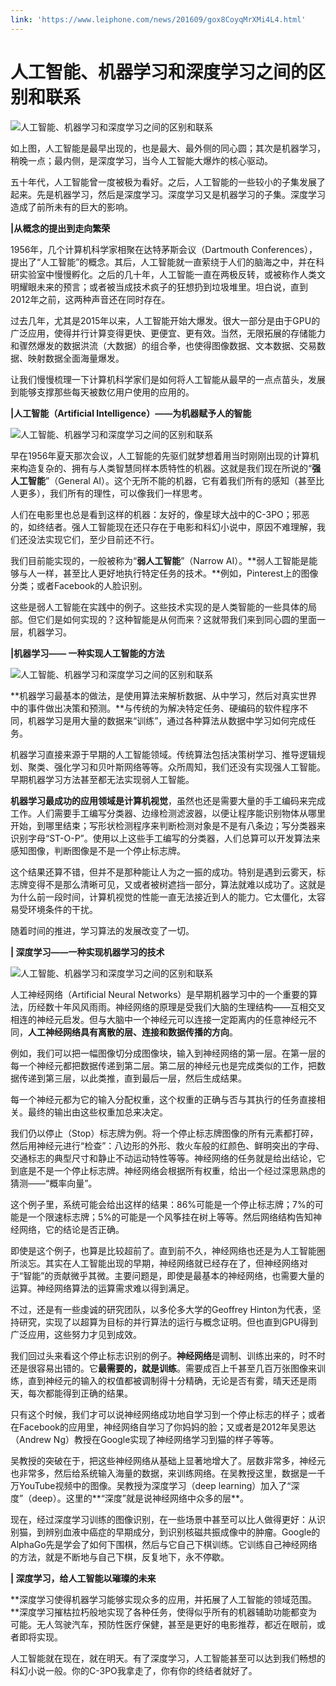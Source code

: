 ```yaml
---
link: 'https://www.leiphone.com/news/201609/gox8CoyqMrXMi4L4.html'
---
```


# 人工智能、机器学习和深度学习之间的区别和联系

![](https://static.leiphone.com/uploads/new/article/740_740/201609/57ce9265aae3f.png?imageMogr2/format/jpg/quality/90 "人工智能、机器学习和深度学习之间的区别和联系")

如上图，人工智能是最早出现的，也是最大、最外侧的同心圆；其次是机器学习，稍晚一点；最内侧，是深度学习，当今人工智能大爆炸的核心驱动。

五十年代，人工智能曾一度被极为看好。之后，人工智能的一些较小的子集发展了起来。先是机器学习，然后是深度学习。深度学习又是机器学习的子集。深度学习造成了前所未有的巨大的影响。

**\|从概念的提出到走向繁荣**

1956年，几个计算机科学家相聚在达特茅斯会议（Dartmouth Conferences），提出了“人工智能”的概念。其后，人工智能就一直萦绕于人们的脑海之中，并在科研实验室中慢慢孵化。之后的几十年，人工智能一直在两极反转，或被称作人类文明耀眼未来的预言；或者被当成技术疯子的狂想扔到垃圾堆里。坦白说，直到2012年之前，这两种声音还在同时存在。

过去几年，尤其是2015年以来，人工智能开始大爆发。很大一部分是由于GPU的广泛应用，使得并行计算变得更快、更便宜、更有效。当然，无限拓展的存储能力和骤然爆发的数据洪流（大数据）的组合拳，也使得图像数据、文本数据、交易数据、映射数据全面海量爆发。

让我们慢慢梳理一下计算机科学家们是如何将人工智能从最早的一点点苗头，发展到能够支撑那些每天被数亿用户使用的应用的。

**\|人工智能（Artificial Intelligence）——为机器赋予人的智能**

![](https://static.leiphone.com/uploads/new/article/740_740/201609/57ce951069278.png?imageMogr2/format/jpg/quality/90 "人工智能、机器学习和深度学习之间的区别和联系")

早在1956年夏天那次会议，人工智能的先驱们就梦想着用当时刚刚出现的计算机来构造复杂的、拥有与人类智慧同样本质特性的机器。这就是我们现在所说的“**强人工智能**”（General AI）。这个无所不能的机器，它有着我们所有的感知（甚至比人更多），我们所有的理性，可以像我们一样思考。

人们在电影里也总是看到这样的机器：友好的，像星球大战中的C-3PO；邪恶的，如终结者。强人工智能现在还只存在于电影和科幻小说中，原因不难理解，我们还没法实现它们，至少目前还不行。

我们目前能实现的，一般被称为“**弱人工智能**”（Narrow AI）。**弱人工智能是能够与人一样，甚至比人更好地执行特定任务的技术。**例如，Pinterest上的图像分类；或者Facebook的人脸识别。

这些是弱人工智能在实践中的例子。这些技术实现的是人类智能的一些具体的局部。但它们是如何实现的？这种智能是从何而来？这就带我们来到同心圆的里面一层，机器学习。

**\|机器学习—— 一种实现人工智能的方法**

![](https://static.leiphone.com/uploads/new/article/740_740/201609/57ce956b0a1d9.png?imageMogr2/format/jpg/quality/90 "人工智能、机器学习和深度学习之间的区别和联系")

**机器学习最基本的做法，是使用算法来解析数据、从中学习，然后对真实世界中的事件做出决策和预测。**与传统的为解决特定任务、硬编码的软件程序不同，机器学习是用大量的数据来“训练”，通过各种算法从数据中学习如何完成任务。

机器学习直接来源于早期的人工智能领域。传统算法包括决策树学习、推导逻辑规划、聚类、强化学习和贝叶斯网络等等。众所周知，我们还没有实现强人工智能。早期机器学习方法甚至都无法实现弱人工智能。

**机器学习最成功的应用领域是计算机视觉**，虽然也还是需要大量的手工编码来完成工作。人们需要手工编写分类器、边缘检测滤波器，以便让程序能识别物体从哪里开始，到哪里结束；写形状检测程序来判断检测对象是不是有八条边；写分类器来识别字母“ST-O-P”。使用以上这些手工编写的分类器，人们总算可以开发算法来感知图像，判断图像是不是一个停止标志牌。

这个结果还算不错，但并不是那种能让人为之一振的成功。特别是遇到云雾天，标志牌变得不是那么清晰可见，又或者被树遮挡一部分，算法就难以成功了。这就是为什么前一段时间，计算机视觉的性能一直无法接近到人的能力。它太僵化，太容易受环境条件的干扰。

随着时间的推进，学习算法的发展改变了一切。

**\| 深度学习——一种实现机器学习的技术**

![](https://static.leiphone.com/uploads/new/article/740_740/201609/57ce95bd0798d.png?imageMogr2/format/jpg/quality/90 "人工智能、机器学习和深度学习之间的区别和联系")

人工神经网络（Artificial Neural Networks）是早期机器学习中的一个重要的算法，历经数十年风风雨雨。神经网络的原理是受我们大脑的生理结构——互相交叉相连的神经元启发。但与大脑中一个神经元可以连接一定距离内的任意神经元不同，**人工神经网络具有离散的层、连接和数据传播的方向**。

例如，我们可以把一幅图像切分成图像块，输入到神经网络的第一层。在第一层的每一个神经元都把数据传递到第二层。第二层的神经元也是完成类似的工作，把数据传递到第三层，以此类推，直到最后一层，然后生成结果。

每一个神经元都为它的输入分配权重，这个权重的正确与否与其执行的任务直接相关。最终的输出由这些权重加总来决定。

我们仍以停止（Stop）标志牌为例。将一个停止标志牌图像的所有元素都打碎，然后用神经元进行“检查”：八边形的外形、救火车般的红颜色、鲜明突出的字母、交通标志的典型尺寸和静止不动运动特性等等。神经网络的任务就是给出结论，它到底是不是一个停止标志牌。神经网络会根据所有权重，给出一个经过深思熟虑的猜测——“概率向量”。

这个例子里，系统可能会给出这样的结果：86%可能是一个停止标志牌；7%的可能是一个限速标志牌；5%的可能是一个风筝挂在树上等等。然后网络结构告知神经网络，它的结论是否正确。

即使是这个例子，也算是比较超前了。直到前不久，神经网络也还是为人工智能圈所淡忘。其实在人工智能出现的早期，神经网络就已经存在了，但神经网络对于“智能”的贡献微乎其微。主要问题是，即使是最基本的神经网络，也需要大量的运算。神经网络算法的运算需求难以得到满足。

不过，还是有一些虔诚的研究团队，以多伦多大学的Geoffrey Hinton为代表，坚持研究，实现了以超算为目标的并行算法的运行与概念证明。但也直到GPU得到广泛应用，这些努力才见到成效。

我们回过头来看这个停止标志识别的例子。**神经网络**是调制、训练出来的，时不时还是很容易出错的。它**最需要的，就是训练**。需要成百上千甚至几百万张图像来训练，直到神经元的输入的权值都被调制得十分精确，无论是否有雾，晴天还是雨天，每次都能得到正确的结果。

只有这个时候，我们才可以说神经网络成功地自学习到一个停止标志的样子；或者在Facebook的应用里，神经网络自学习了你妈妈的脸；又或者是2012年吴恩达（Andrew Ng）教授在Google实现了神经网络学习到猫的样子等等。

吴教授的突破在于，把这些神经网络从基础上显著地增大了。层数非常多，神经元也非常多，然后给系统输入海量的数据，来训练网络。在吴教授这里，数据是一千万YouTube视频中的图像。吴教授为深度学习（deep learning）加入了“深度”（deep）。这里的**“深度”就是说神经网络中众多的层**。

现在，经过深度学习训练的图像识别，在一些场景中甚至可以比人做得更好：从识别猫，到辨别血液中癌症的早期成分，到识别核磁共振成像中的肿瘤。Google的AlphaGo先是学会了如何下围棋，然后与它自己下棋训练。它训练自己神经网络的方法，就是不断地与自己下棋，反复地下，永不停歇。

**\| 深度学习，给人工智能以璀璨的未来**

**深度学习使得机器学习能够实现众多的应用，并拓展了人工智能的领域范围。**深度学习摧枯拉朽般地实现了各种任务，使得似乎所有的机器辅助功能都变为可能。无人驾驶汽车，预防性医疗保健，甚至是更好的电影推荐，都近在眼前，或者即将实现。

人工智能就在现在，就在明天。有了深度学习，人工智能甚至可以达到我们畅想的科幻小说一般。你的C-3PO我拿走了，你有你的终结者就好了。


